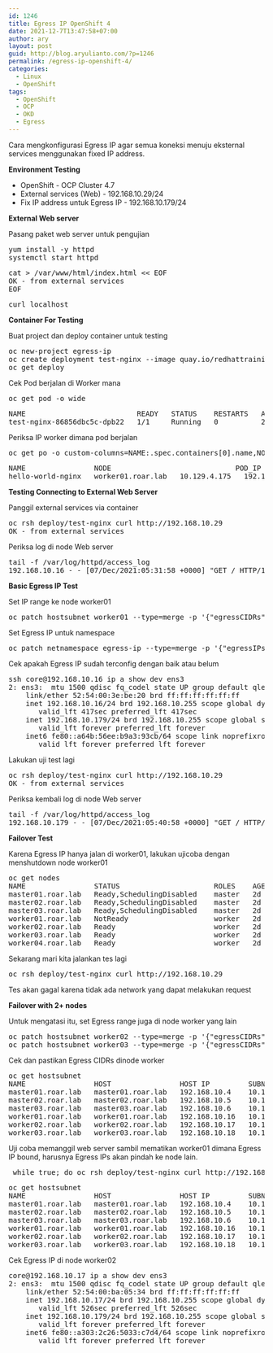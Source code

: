 ```yaml
---
id: 1246
title: Egress IP OpenShift 4
date: 2021-12-7T13:47:58+07:00
author: ary
layout: post
guid: http://blog.aryulianto.com/?p=1246
permalink: /egress-ip-openshift-4/
categories:
  - Linux
  - OpenShift
tags:
  - OpenShift
  - OCP
  - OKD
  - Egress
---
```

Cara mengkonfigurasi Egress IP agar semua koneksi menuju eksternal services menggunakan fixed IP address. 

**Environment Testing**

- OpenShift - OCP Cluster 4.7
- External services (Web) - 192.168.10.29/24
- Fix IP address untuk Egress IP - 192.168.10.179/24

**External Web server**

Pasang paket web server untuk pengujian

<pre>yum install -y httpd
systemctl start httpd</pre>
<pre>
cat > /var/www/html/index.html << EOF
OK - from external services
EOF</pre>

<pre>curl localhost</pre>

**Container For Testing**

Buat project dan deploy container untuk testing

<pre>oc new-project egress-ip
oc create deployment test-nginx --image quay.io/redhattraining/hello-world-nginx
oc get deploy
</pre>

Cek Pod berjalan di Worker mana

<pre>
oc get pod -o wide
</pre>
<pre>
NAME                          READY   STATUS    RESTARTS   AGE    IP             NODE                             NOMINATED NODE   READINESS GATES
test-nginx-86856dbc5c-dpb22   1/1     Running   0          2m5s   10.129.4.175   worker01.roar.lab   <none>           <none>
</pre>

Periksa IP worker dimana pod berjalan

<pre>oc get po -o custom-columns=NAME:.spec.containers[0].name,NODE:.spec.nodeName,POD_IP:.status.podIP,HOST_IP:.status.hostIP</pre>
<pre>
NAME                NODE                             POD_IP         HOST_IP
hello-world-nginx   worker01.roar.lab   10.129.4.175   192.168.10.16
</pre>

**Testing Connecting to External Web Server**

Panggil external services via container

<pre>
oc rsh deploy/test-nginx curl http://192.168.10.29
OK - from external services
</pre>

Periksa log di node Web server

<pre>tail -f /var/log/httpd/access_log
192.168.10.16 - - [07/Dec/2021:05:31:58 +0000] "GET / HTTP/1.1" 200 28 "-" "curl/7.61.1"
</pre>

**Basic Egress IP Test**

Set IP range ke node worker01

<pre>oc patch hostsubnet worker01 --type=merge -p '{"egressCIDRs": ["192.168.50.179/24"]}'</pre>

Set Egress IP untuk namespace

<pre>oc patch netnamespace egress-ip --type=merge -p '{"egressIPs": ['192.168.50.179']}'</pre>

Cek apakah Egress IP sudah terconfig dengan baik atau belum

<pre>ssh core@192.168.10.16 ip a show dev ens3
2: ens3: <BROADCAST,MULTICAST,UP,LOWER_UP> mtu 1500 qdisc fq_codel state UP group default qlen 1000
    link/ether 52:54:00:3e:be:20 brd ff:ff:ff:ff:ff:ff
    inet 192.168.10.16/24 brd 192.168.10.255 scope global dynamic noprefixroute ens3
       valid_lft 417sec preferred_lft 417sec
    inet 192.168.10.179/24 brd 192.168.10.255 scope global secondary ens3:eip
       valid_lft forever preferred_lft forever
    inet6 fe80::a64b:56ee:b9a3:93cb/64 scope link noprefixroute
       valid_lft forever preferred_lft forever
</pre>

Lakukan uji test lagi 

<pre>
oc rsh deploy/test-nginx curl http://192.168.10.29
OK - from external services
</pre>

Periksa kembali log di node Web server

<pre>tail -f /var/log/httpd/access_log
192.168.10.179 - - [07/Dec/2021:05:40:58 +0000] "GET / HTTP/1.1" 200 28 "-" "curl/7.61.1"
</pre>

**Failover Test**

Karena Egress IP hanya jalan di worker01, lakukan ujicoba dengan menshutdown node worker01

<pre>
oc get nodes
NAME                STATUS                      ROLES    AGE  VERSION
master01.roar.lab   Ready,SchedulingDisabled    master   2d   v1.20.0+bafe72f
master02.roar.lab   Ready,SchedulingDisabled    master   2d   v1.20.0+bafe72f
master03.roar.lab   Ready,SchedulingDisabled    master   2d   v1.20.0+bafe72f
worker01.roar.lab   NotReady                    worker   2d   v1.20.0+bafe72f
worker02.roar.lab   Ready                       worker   2d   v1.20.0+bafe72f
worker03.roar.lab   Ready                       worker   2d   v1.20.0+bafe72f
worker04.roar.lab   Ready                       worker   2d   v1.20.0+bafe72f
</pre>

Sekarang mari kita jalankan tes lagi

<pre>
oc rsh deploy/test-nginx curl http://192.168.10.29
</pre>

Tes akan gagal karena tidak ada network yang dapat melakukan request

**Failover with 2+ nodes**

Untuk mengatasi itu, set Egress range juga di node worker yang lain

<pre>
oc patch hostsubnet worker02 --type=merge -p '{"egressCIDRs": ["192.168.50.179/24"]}'
oc patch hostsubnet worker03 --type=merge -p '{"egressCIDRs": ["192.168.50.179/24"]}'
</pre>

Cek dan pastikan Egress CIDRs dinode worker

<pre>
oc get hostsubnet
NAME                HOST                HOST IP         SUBNET          EGRESS CIDRS            EGRESS IPS
master01.roar.lab   master01.roar.lab   192.168.10.4    10.128.0.0/23                           
master02.roar.lab   master02.roar.lab   192.168.10.5    10.129.0.0/23
master03.roar.lab   master03.roar.lab   192.168.10.6    10.130.0.0/23
worker01.roar.lab   worker01.roar.lab   192.168.10.16   10.129.4.0/23   ["192.168.10.179/24"]   ["192.168.10.179"]
worker02.roar.lab   worker02.roar.lab   192.168.10.17   10.128.2.0/23   ["192.168.10.179/24"]
worker03.roar.lab   worker03.roar.lab   192.168.10.18   10.129.2.0/23   ["192.168.10.179/24"]
</pre>

Uji coba memanggil web server sambil mematikan worker01 dimana Egress IP bound, harusnya Egress IPs akan pindah ke node lain.

<pre> while true; do oc rsh deploy/test-nginx curl http://192.168.10.29 ;sleep 1; done </pre>


<pre>
oc get hostsubnet
NAME                HOST                HOST IP         SUBNET          EGRESS CIDRS            EGRESS IPS
master01.roar.lab   master01.roar.lab   192.168.10.4    10.128.0.0/23                           
master02.roar.lab   master02.roar.lab   192.168.10.5    10.129.0.0/23
master03.roar.lab   master03.roar.lab   192.168.10.6    10.130.0.0/23
worker01.roar.lab   worker01.roar.lab   192.168.10.16   10.129.4.0/23   ["192.168.10.179/24"]   
worker02.roar.lab   worker02.roar.lab   192.168.10.17   10.128.2.0/23   ["192.168.10.179/24"]   ["192.168.10.179"]
worker03.roar.lab   worker03.roar.lab   192.168.10.18   10.129.2.0/23   ["192.168.10.179/24"]
</pre>

Cek Egress IP di node worker02

<pre>
core@192.168.10.17 ip a show dev ens3
2: ens3: <BROADCAST,MULTICAST,UP,LOWER_UP> mtu 1500 qdisc fq_codel state UP group default qlen 1000
    link/ether 52:54:00:ba:05:34 brd ff:ff:ff:ff:ff:ff
    inet 192.168.10.17/24 brd 192.168.10.255 scope global dynamic noprefixroute ens3
       valid_lft 526sec preferred_lft 526sec
    inet 192.168.10.179/24 brd 192.168.10.255 scope global secondary ens3:eip
       valid_lft forever preferred_lft forever
    inet6 fe80::a303:2c26:5033:c7d4/64 scope link noprefixroute
       valid_lft forever preferred_lft forever
</pre>